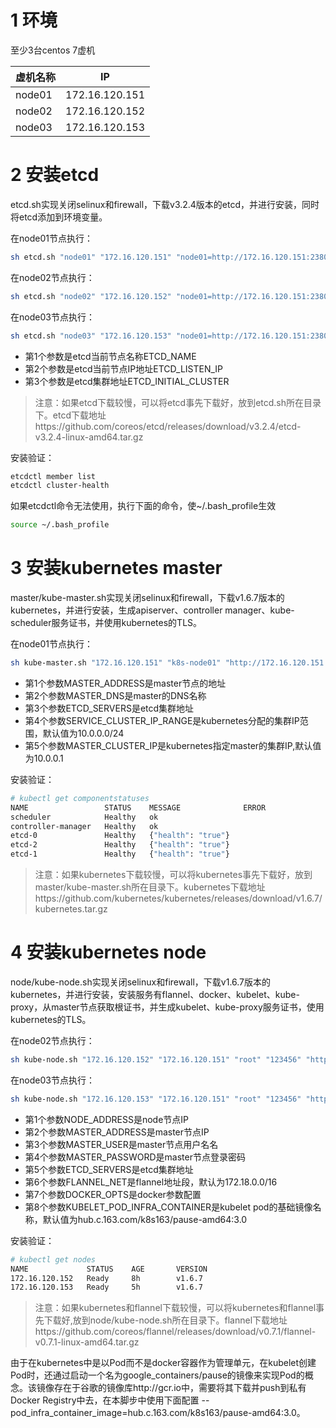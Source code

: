 # 1 环境

至少3台centos 7虚机

| 虚机名称        | IP            |
| ------------- |:-------------:|
| node01        | 172.16.120.151|
| node02        | 172.16.120.152|
| node03        | 172.16.120.153|


# 2 安装etcd

etcd.sh实现关闭selinux和firewall，下载v3.2.4版本的etcd，并进行安装，同时将etcd添加到环境变量。

在node01节点执行：
```bash
sh etcd.sh "node01" "172.16.120.151" "node01=http://172.16.120.151:2380,node02=http://172.16.120.152:2380,node03=http://172.16.120.153:2380"
```

在node02节点执行：
```bash
sh etcd.sh "node02" "172.16.120.152" "node01=http://172.16.120.151:2380,node02=http://172.16.120.152:2380,node03=http://172.16.120.153:2380"
```

在node03节点执行：
```bash
sh etcd.sh "node03" "172.16.120.153" "node01=http://172.16.120.151:2380,node02=http://172.16.120.152:2380,node03=http://172.16.120.153:2380"
```

- 第1个参数是etcd当前节点名称ETCD_NAME
- 第2个参数是etcd当前节点IP地址ETCD_LISTEN_IP
- 第3个参数是etcd集群地址ETCD_INITIAL_CLUSTER

>注意：如果etcd下载较慢，可以将etcd事先下载好，放到etcd.sh所在目录下。etcd下载地址https://github.com/coreos/etcd/releases/download/v3.2.4/etcd-v3.2.4-linux-amd64.tar.gz


安装验证：
```bash
etcdctl member list
etcdctl cluster-health
```
如果etcdctl命令无法使用，执行下面的命令，使~/.bash_profile生效
```bash
source ~/.bash_profile
```

# 3 安装kubernetes master
master/kube-master.sh实现关闭selinux和firewall，下载v1.6.7版本的kubernetes，并进行安装，生成apiserver、controller manager、kube-scheduler服务证书，并使用kubernetes的TLS。

在node01节点执行：
```bash
sh kube-master.sh "172.16.120.151" "k8s-node01" "http://172.16.120.151:2379,http://172.16.120.152:2379,http://172.16.120.153:2379"
```

- 第1个参数MASTER_ADDRESS是master节点的地址
- 第2个参数MASTER_DNS是master的DNS名称
- 第3个参数ETCD_SERVERS是etcd集群地址
- 第4个参数SERVICE_CLUSTER_IP_RANGE是kubernetes分配的集群IP范围，默认值为10.0.0.0/24
- 第5个参数MASTER_CLUSTER_IP是kubernetes指定master的集群IP,默认值为10.0.0.1

安装验证：
```bash
# kubectl get componentstatuses
NAME                 STATUS    MESSAGE              ERROR
scheduler            Healthy   ok
controller-manager   Healthy   ok
etcd-0               Healthy   {"health": "true"}
etcd-2               Healthy   {"health": "true"}
etcd-1               Healthy   {"health": "true"}
```


>注意：如果kubernetes下载较慢，可以将kubernetes事先下载好，放到master/kube-master.sh所在目录下。kubernetes下载地址https://github.com/kubernetes/kubernetes/releases/download/v1.6.7/kubernetes.tar.gz

# 4 安装kubernetes node
node/kube-node.sh实现关闭selinux和firewall，下载v1.6.7版本的kubernetes，并进行安装，安装服务有flannel、docker、kubelet、kube-proxy，从master节点获取根证书，并生成kubelet、kube-proxy服务证书，使用kubernetes的TLS。

在node02节点执行：
```bash
sh kube-node.sh "172.16.120.152" "172.16.120.151" "root" "123456" "http://172.16.120.151:2379,http://172.16.120.152:2379,http://172.16.120.153:2379"
```

在node03节点执行：
```bash
sh kube-node.sh "172.16.120.153" "172.16.120.151" "root" "123456" "http://172.16.120.151:2379,http://172.16.120.152:2379,http://172.16.120.153:2379"
```

- 第1个参数NODE_ADDRESS是node节点IP
- 第2个参数MASTER_ADDRESS是master节点IP
- 第3个参数MASTER_USER是master节点用户名名
- 第4个参数MASTER_PASSWORD是master节点登录密码
- 第5个参数ETCD_SERVERS是etcd集群地址
- 第6个参数FLANNEL_NET是flannel地址段，默认为172.18.0.0/16
- 第7个参数DOCKER_OPTS是docker参数配置
- 第8个参数KUBELET_POD_INFRA_CONTAINER是kubelet pod的基础镜像名称，默认值为hub.c.163.com/k8s163/pause-amd64:3.0

安装验证：
```bash
# kubectl get nodes
NAME             STATUS    AGE       VERSION
172.16.120.152   Ready     8h        v1.6.7
172.16.120.153   Ready     5h        v1.6.7
```

>注意：如果kubernetes和flannel下载较慢，可以将kubernetes和flannel事先下载好,放到node/kube-node.sh所在目录下。flannel下载地址https://github.com/coreos/flannel/releases/download/v0.7.1/flannel-v0.7.1-linux-amd64.tar.gz

由于在kubernetes中是以Pod而不是docker容器作为管理单元，在kubelet创建Pod时，还通过启动一个名为google_containers/pause的镜像来实现Pod的概念。该镜像存在于谷歌的镜像库http://gcr.io中，需要将其下载并push到私有Docker Registry中去，在本脚步中使用下面配置 --pod_infra_container_image=hub.c.163.com/k8s163/pause-amd64:3.0。
